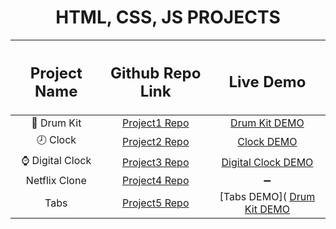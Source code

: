 <h1 align = center> HTML, CSS, JS PROJECTS </h1>

| <h2>Project Name</h2> | <h2>Github Repo Link</h2> | <h2>Live Demo</h2> |
| :---:         |     :---:      |          :---: |
| 🥁 Drum Kit   | [Project1 Repo](https://github.com/snehap02/JavaScript-Projects/tree/main/project1)    | [Drum Kit DEMO](https://drum-kit-js30.netlify.app/)    |
| 🕗 Clock   | [Project2 Repo](https://github.com/snehap02/JavaScript-Projects/tree/main/project2)    | [Clock DEMO](https://clock-project2.netlify.app/)    |
| ⌚ Digital Clock   | [Project3 Repo](https://github.com/snehap02/JavaScript-Projects/tree/main/project3)    | [Digital Clock DEMO](https://digital-clock-project-with-js.netlify.app/)    |
|  Netflix Clone   | [Project4 Repo](https://github.com/snehap02/JavaScript-Projects/tree/main/project4)    |   :heavy_minus_sign:    |
|  Tabs   | [Project5 Repo](https://github.com/snehap02/JavaScript-Projects/tree/main/project5)    |   [Tabs DEMO]( [Drum Kit DEMO](https://drum-kit-js30.netlify.app/)      |
